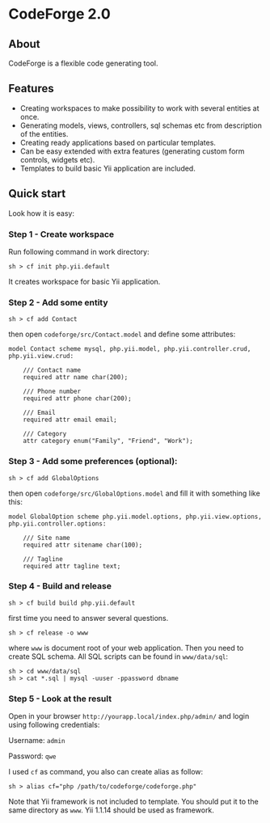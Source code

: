 # CodeForge 2.0

## About

CodeForge is a flexible code generating tool.

## Features

* Creating workspaces to make possibility to work with several entities at once.
* Generating models, views, controllers, sql schemas etc from description of the entities.
* Creating ready applications based on particular templates.
* Can be easy extended with extra features (generating custom form controls, widgets etc).
* Templates to build basic Yii application are included.

## Quick start

Look how it is easy:

### Step 1 - Create workspace

Run following command in work directory:

    sh > cf init php.yii.default
    
It creates workspace for basic Yii application.

### Step 2 - Add some entity

	sh > cf add Contact
	
then open `codeforge/src/Contact.model` and define some attributes:

    model Contact scheme mysql, php.yii.model, php.yii.controller.crud, php.yii.view.crud:
    
    	/// Contact name
    	required attr name char(200);
    	
    	/// Phone number
    	required attr phone char(200);
    
    	/// Email
    	required attr email email;
    	
    	/// Category
    	attr category enum("Family", "Friend", "Work");

### Step 3 - Add some preferences (optional):

    sh > cf add GlobalOptions
    
then open `codeforge/src/GlobalOptions.model` and fill it with something like this:

    model GlobalOption scheme php.yii.model.options, php.yii.view.options, php.yii.controller.options:
    
    	/// Site name
    	required attr sitename char(100);
    	
    	/// Tagline
    	required attr tagline text;
    	
### Step 4 - Build and release

	sh > cf build build php.yii.default
	
first time you need to answer several questions.
	
	sh > cf release -o www
	
where `www` is document root of your web application. Then you need to create SQL schema. All SQL scripts can be found in `www/data/sql`:

	sh > cd www/data/sql
	sh > cat *.sql | mysql -uuser -ppassword dbname
	
### Step 5 - Look at the result

Open in your browser `http://yourapp.local/index.php/admin/` and login using following credentials:

Username: `admin`

Password: `qwe`

I used `cf` as command, you also can create alias as follow:

    sh > alias cf="php /path/to/codeforge/codeforge.php"
    
Note that Yii framework is not included to template. You should put it to the same directory as `www`. Yii 1.1.14 should be used as framework.
